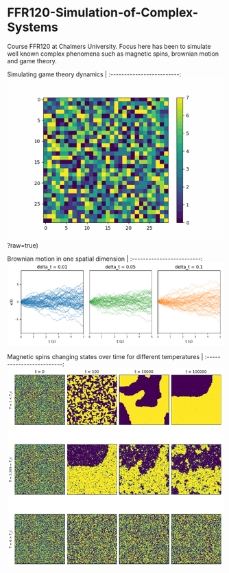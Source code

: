 # FFR120-Simulation-of-Complex-Systems
Course FFR120 at Chalmers University. Focus here has been to simulate well known complex phenomena such as magnetic spins, brownian motion and game theory.

Simulating game theory dynamics |
:-------------------------:
![](https://github.com/erik-norlin/FFR120-Simulation-of-Complex-Systems/blob/main/Homeworks/scs_hw4/gifs/exercise_13.5_R0.48_S1.5.gif)?raw=true)

Brownian motion in one spatial dimension |
:-------------------------:
![](https://github.com/erik-norlin/FFR120-Simulation-of-Complex-Systems/blob/main/Homeworks/scs_hw2/plots/exercise_52a.png?raw=true)

Magnetic spins changing states over time for different temperatures |
:-------------------------:
![](https://github.com/erik-norlin/FFR120-Simulation-of-Complex-Systems/blob/main/Homeworks/scs_hw1/plots/22ab.png?raw=true)

